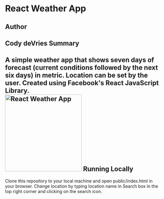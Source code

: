 React Weather App
===
Author
----------
Cody deVries
Summary
----------
A simple weather app that shows seven days of forecast (current conditions followed by the next six days) in metric. Location can be set by the user. Created using Facebook's React JavaScript Library.
<br/><img src="https://s3.amazonaws.com/f.cl.ly/items/0r0t44292i2k1J0s062q/Image%202016-02-02%20at%202.07.25%20PM.png?v=b6e9a19f" alt="React Weather App" width="250px" />
Running Locally
----------
Clone this repository to your local machine and open public/index.html in your browser. Change location by typing location name in Search box in the top right corner and clicking on the search icon.
